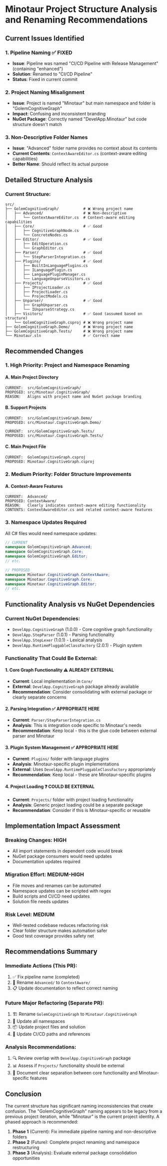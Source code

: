 # Minotaur Project Structure Analysis and Renaming Recommendations

## Current Issues Identified

### 1. Pipeline Naming ✅ FIXED
- **Issue**: Pipeline was named "CI/CD Pipeline with Release Management" (containing "enhanced")
- **Solution**: Renamed to "CI/CD Pipeline"
- **Status**: Fixed in current commit

### 2. Project Naming Misalignment
- **Issue**: Project is named "Minotaur" but main namespace and folder is "GolemCognitiveGraph"
- **Impact**: Confusing and inconsistent branding
- **NuGet Package**: Correctly named "DevelApp.Minotaur" but code structure doesn't match

### 3. Non-Descriptive Folder Names
- **Issue**: "Advanced" folder name provides no context about its contents
- **Current Contents**: `ContextAwareEditor.cs` (context-aware editing capabilities)
- **Better Name**: Should reflect its actual purpose

## Detailed Structure Analysis

### Current Structure:
```
src/
├── GolemCognitiveGraph/           # ❌ Wrong project name
│   ├── Advanced/                  # ❌ Non-descriptive
│   │   └── ContextAwareEditor.cs  # Context-aware editing capabilities
│   ├── Core/                      # ✅ Good
│   │   ├── CognitiveGraphNode.cs
│   │   └── ConcreteNodes.cs
│   ├── Editor/                    # ✅ Good
│   │   ├── EditOperation.cs
│   │   └── GraphEditor.cs
│   ├── Parser/                    # ✅ Good
│   │   └── StepParserIntegration.cs
│   ├── Plugins/                   # ✅ Good
│   │   ├── BuiltInLanguagePlugins.cs
│   │   ├── ILanguagePlugin.cs
│   │   ├── LanguagePluginManager.cs
│   │   └── LanguageUnparseVisitors.cs
│   ├── Projects/                  # ✅ Good
│   │   ├── IProjectLoader.cs
│   │   ├── ProjectLoader.cs
│   │   └── ProjectModels.cs
│   ├── Unparser/                  # ✅ Good
│   │   ├── GraphUnparser.cs
│   │   └── IUnparseStrategy.cs
│   ├── Visitors/                  # ✅ Good (assumed based on structure)
│   └── GolemCognitiveGraph.csproj # ❌ Wrong project name
├── GolemCognitiveGraph.Demo/      # ❌ Wrong project name
├── GolemCognitiveGraph.Tests/     # ❌ Wrong project name
└── Minotaur.sln                   # ✅ Correct name
```

## Recommended Changes

### 1. High Priority: Project and Namespace Renaming

#### A. Main Project Directory
```
CURRENT:  src/GolemCognitiveGraph/
PROPOSED: src/Minotaur.CognitiveGraph/
REASON:   Aligns with project name and NuGet package branding
```

#### B. Support Projects
```
CURRENT:  src/GolemCognitiveGraph.Demo/
PROPOSED: src/Minotaur.CognitiveGraph.Demo/

CURRENT:  src/GolemCognitiveGraph.Tests/
PROPOSED: src/Minotaur.CognitiveGraph.Tests/
```

#### C. Main Project File
```
CURRENT:  GolemCognitiveGraph.csproj
PROPOSED: Minotaur.CognitiveGraph.csproj
```

### 2. Medium Priority: Folder Structure Improvements

#### A. Context-Aware Features
```
CURRENT:  Advanced/
PROPOSED: ContextAware/
REASON:   Clearly indicates context-aware editing functionality
CONTENTS: ContextAwareEditor.cs and related context-aware features
```

### 3. Namespace Updates Required
All C# files would need namespace updates:
```csharp
// CURRENT
namespace GolemCognitiveGraph.Advanced;
namespace GolemCognitiveGraph.Core;
namespace GolemCognitiveGraph.Editor;
// etc.

// PROPOSED  
namespace Minotaur.CognitiveGraph.ContextAware;
namespace Minotaur.CognitiveGraph.Core;
namespace Minotaur.CognitiveGraph.Editor;
// etc.
```

## Functionality Analysis vs NuGet Dependencies

### Current NuGet Dependencies:
- `DevelApp.CognitiveGraph` (1.0.0) - Core cognitive graph functionality
- `DevelApp.StepParser` (1.0.1) - Parsing functionality  
- `DevelApp.StepLexer` (1.0.1) - Lexical analysis
- `DevelApp.RuntimePluggableClassFactory` (2.0.1) - Plugin system

### Functionality That Could Be External:

#### 1. Core Graph Functionality ⚠️ ALREADY EXTERNAL
- **Current**: Local implementation in `Core/`
- **External**: `DevelApp.CognitiveGraph` package already available
- **Recommendation**: Consider consolidating with external package or clearly separate concerns

#### 2. Parsing Integration ✅ APPROPRIATE HERE
- **Current**: `Parser/StepParserIntegration.cs`
- **Analysis**: This is integration code specific to Minotaur's needs
- **Recommendation**: Keep local - this is the glue code between external parser and Minotaur

#### 3. Plugin System Management ✅ APPROPRIATE HERE
- **Current**: `Plugins/` folder with language plugins
- **Analysis**: Minotaur-specific plugin implementations
- **External**: Uses `DevelApp.RuntimePluggableClassFactory` appropriately
- **Recommendation**: Keep local - these are Minotaur-specific plugins

#### 4. Project Loading ❓ COULD BE EXTERNAL
- **Current**: `Projects/` folder with project loading functionality
- **Analysis**: Generic project loading could be a separate package
- **Recommendation**: Consider if this is Minotaur-specific or reusable

## Implementation Impact Assessment

### Breaking Changes: HIGH
- All import statements in dependent code would break
- NuGet package consumers would need updates
- Documentation updates required

### Migration Effort: MEDIUM-HIGH
- File moves and renames can be automated
- Namespace updates can be scripted with regex
- Build scripts and CI/CD need updates
- Solution file needs updates

### Risk Level: MEDIUM
- Well-tested codebase reduces refactoring risk
- Clear folder structure makes automation safer
- Good test coverage provides safety net

## Recommendations Summary

### Immediate Actions (This PR):
1. ✅ Fix pipeline name (completed)
2. 🔄 Rename `Advanced/` to `ContextAware/`
3. 📋 Update documentation to reflect correct naming

### Future Major Refactoring (Separate PR):
1. 🏗️ Rename `GolemCognitiveGraph` to `Minotaur.CognitiveGraph`
2. 🔧 Update all namespaces
3. 📦 Update project files and solution
4. 🔄 Update CI/CD paths and references

### Analysis Recommendations:
1. 🔍 Review overlap with `DevelApp.CognitiveGraph` package
2. 📊 Assess if `Projects/` functionality should be external
3. 📝 Document clear separation between core functionality and Minotaur-specific features

## Conclusion

The current structure has significant naming inconsistencies that create confusion. The "GolemCognitiveGraph" naming appears to be legacy from a previous project iteration, while "Minotaur" is the current project identity. A phased approach is recommended:

1. **Phase 1** (Current): Fix immediate pipeline naming and non-descriptive folders
2. **Phase 2** (Future): Complete project renaming and namespace restructuring  
3. **Phase 3** (Analysis): Evaluate external package consolidation opportunities